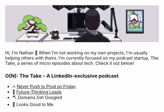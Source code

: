 <h1>
  <picture>
    <source media="(prefers-color-scheme: dark)" srcset="dark-banner.png">
    <source media="(prefers-color-scheme: light)" srcset="light-banner.png">
    <img alt="Burning the midday, or midnight, oil." src="light-banner.png">
  </picture>
</h1>

Hi, I'm Nathan 👋 When I'm not working on my own projects, I'm usually helping others with theirs. I'm currently focused on my podcast startup, The Take, a series of micro episodes about tech. Check it out below!

### O(N): The Take – A LinkedIn-exclusive podcast

- 🔥 [Never Push to Prod on Friday](https://www.linkedin.com/feed/update/urn:li:activity:7080639315600412672)
- 🔮 [Future-Thinking Leads](https://www.linkedin.com/feed/update/urn:li:activity:7083833539397341185)
- 🪓 Domains Get Googled
- 🙈 Looks Good to Me